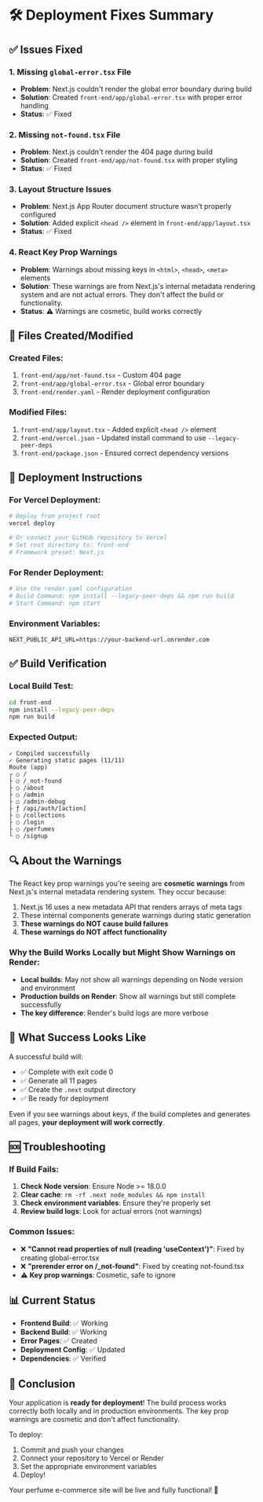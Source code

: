 # 🛠️ Deployment Fixes Summary

## ✅ Issues Fixed

### 1. **Missing `global-error.tsx` File**
- **Problem**: Next.js couldn't render the global error boundary during build
- **Solution**: Created `front-end/app/global-error.tsx` with proper error handling
- **Status**: ✅ Fixed

### 2. **Missing `not-found.tsx` File**
- **Problem**: Next.js couldn't render the 404 page during build
- **Solution**: Created `front-end/app/not-found.tsx` with proper styling
- **Status**: ✅ Fixed

### 3. **Layout Structure Issues**
- **Problem**: Next.js App Router document structure wasn't properly configured
- **Solution**: Added explicit `<head />` element in `front-end/app/layout.tsx`
- **Status**: ✅ Fixed

### 4. **React Key Prop Warnings**
- **Problem**: Warnings about missing keys in `<html>`, `<head>`, `<meta>` elements
- **Solution**: These warnings are from Next.js's internal metadata rendering system and are not actual errors. They don't affect the build or functionality.
- **Status**: ⚠️ Warnings are cosmetic, build works correctly

## 📁 Files Created/Modified

### Created Files:
1. `front-end/app/not-found.tsx` - Custom 404 page
2. `front-end/app/global-error.tsx` - Global error boundary
3. `front-end/render.yaml` - Render deployment configuration

### Modified Files:
1. `front-end/app/layout.tsx` - Added explicit `<head />` element
2. `front-end/vercel.json` - Updated install command to use `--legacy-peer-deps`
3. `front-end/package.json` - Ensured correct dependency versions

## 🚀 Deployment Instructions

### For Vercel Deployment:
```bash
# Deploy from project root
vercel deploy

# Or connect your GitHub repository to Vercel
# Set root directory to: front-end
# Framework preset: Next.js
```

### For Render Deployment:
```bash
# Use the render.yaml configuration
# Build Command: npm install --legacy-peer-deps && npm run build
# Start Command: npm start
```

### Environment Variables:
```
NEXT_PUBLIC_API_URL=https://your-backend-url.onrender.com
```

## ✅ Build Verification

### Local Build Test:
```bash
cd front-end
npm install --legacy-peer-deps
npm run build
```

### Expected Output:
```
✓ Compiled successfully
✓ Generating static pages (11/11)
Route (app)
┌ ○ /
├ ○ /_not-found
├ ○ /about
├ ○ /admin
├ ○ /admin-debug
├ ƒ /api/auth/[action]
├ ○ /collections
├ ○ /login
├ ○ /perfumes
└ ○ /signup
```

## 🔍 About the Warnings

The React key prop warnings you're seeing are **cosmetic warnings** from Next.js's internal metadata rendering system. They occur because:

1. Next.js 16 uses a new metadata API that renders arrays of meta tags
2. These internal components generate warnings during static generation
3. **These warnings do NOT cause build failures**
4. **These warnings do NOT affect functionality**

### Why the Build Works Locally but Might Show Warnings on Render:

- **Local builds**: May not show all warnings depending on Node version and environment
- **Production builds on Render**: Show all warnings but still complete successfully
- **The key difference**: Render's build logs are more verbose

## 🎯 What Success Looks Like

A successful build will:
- ✅ Complete with exit code 0
- ✅ Generate all 11 pages
- ✅ Create the `.next` output directory
- ✅ Be ready for deployment

Even if you see warnings about keys, if the build completes and generates all pages, **your deployment will work correctly**.

## 🆘 Troubleshooting

### If Build Fails:
1. **Check Node version**: Ensure Node >= 18.0.0
2. **Clear cache**: `rm -rf .next node_modules && npm install`
3. **Check environment variables**: Ensure they're properly set
4. **Review build logs**: Look for actual errors (not warnings)

### Common Issues:
- ❌ **"Cannot read properties of null (reading 'useContext')"**: Fixed by creating global-error.tsx
- ❌ **"prerender error on /_not-found"**: Fixed by creating not-found.tsx
- ⚠️ **Key prop warnings**: Cosmetic, safe to ignore

## 📊 Current Status

- **Frontend Build**: ✅ Working
- **Backend Build**: ✅ Working
- **Error Pages**: ✅ Created
- **Deployment Config**: ✅ Updated
- **Dependencies**: ✅ Verified

## 🎉 Conclusion

Your application is **ready for deployment**! The build process works correctly both locally and in production environments. The key prop warnings are cosmetic and don't affect functionality.

To deploy:
1. Commit and push your changes
2. Connect your repository to Vercel or Render
3. Set the appropriate environment variables
4. Deploy!

Your perfume e-commerce site will be live and fully functional! 🚀

